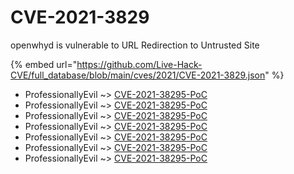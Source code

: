 # CVE-2021-3829

openwhyd is vulnerable to URL Redirection to Untrusted Site

{% embed url="https://github.com/Live-Hack-CVE/full_database/blob/main/cves/2021/CVE-2021-3829.json" %}


* ProfessionallyEvil ~> [CVE-2021-38295-PoC](https://www.alice-snow.ru/2021/database/cve-2021-3829/cve-2021-38295-poc-professionallyevil)
* ProfessionallyEvil ~> [CVE-2021-38295-PoC](https://www.alice-snow.ru/2021/database/cve-2021-3829/cve-2021-38295-poc-professionallyevil)
* ProfessionallyEvil ~> [CVE-2021-38295-PoC](https://www.alice-snow.ru/2021/database/cve-2021-3829/cve-2021-38295-poc-professionallyevil)
* ProfessionallyEvil ~> [CVE-2021-38295-PoC](https://www.alice-snow.ru/2021/database/cve-2021-3829/cve-2021-38295-poc-professionallyevil)
* ProfessionallyEvil ~> [CVE-2021-38295-PoC](https://www.alice-snow.ru/2021/database/cve-2021-3829/cve-2021-38295-poc-professionallyevil)
* ProfessionallyEvil ~> [CVE-2021-38295-PoC](https://www.alice-snow.ru/2021/database/cve-2021-3829/cve-2021-38295-poc-professionallyevil)
* ProfessionallyEvil ~> [CVE-2021-38295-PoC](https://www.alice-snow.ru/2021/database/cve-2021-3829/cve-2021-38295-poc-professionallyevil)